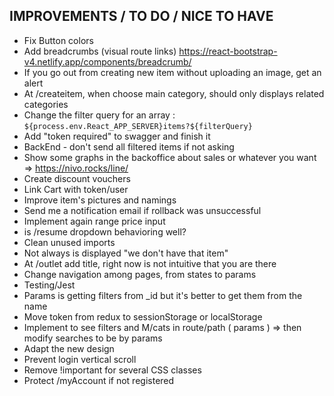 ## IMPROVEMENTS / TO DO / NICE TO HAVE

- Fix Button colors
- Add breadcrumbs (visual route links) https://react-bootstrap-v4.netlify.app/components/breadcrumb/
- If you go out from creating new item without uploading an image, get an alert
- At /createitem, when choose main category, should only displays related categories
- Change the filter query for an array : `${process.env.React_APP_SERVER}items?${filterQuery}`
- Add "token required" to swagger and finish it
- BackEnd - don't send all filtered items if not asking
- Show some graphs in the backoffice about sales or whatever you want => https://nivo.rocks/line/
- Create discount vouchers
- Link Cart with token/user
- Improve item's pictures and namings
- Send me a notification email if rollback was unsuccessful
- Implement again range price input
- is /resume dropdown behavioring well?
- Clean unused imports
- Not always is displayed "we don't have that item"
- At /outlet add title, right now is not intuitive that you are there
- Change navigation among pages, from states to params
- Testing/Jest
- Params is getting filters from \_id but it's better to get them from the name
- Move token from redux to sessionStorage or localStorage
- Implement to see filters and M/cats in route/path ( params ) => then modify searches to be by params
- Adapt the new design
- Prevent login vertical scroll
- Remove !important for several CSS classes
- Protect /myAccount if not registered
